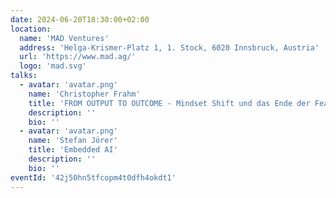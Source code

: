 ```yaml
---
date: 2024-06-20T18:30:00+02:00
location:
  name: 'MAD Ventures'
  address: 'Helga-Krismer-Platz 1, 1. Stock, 6020 Innsbruck, Austria'
  url: 'https://www.mad.ag/'
  logo: 'mad.svg'
talks:
  - avatar: 'avatar.png'
    name: 'Christopher Frahm'
    title: 'FROM OUTPUT TO OUTCOME - Mindset Shift und das Ende der Feature Flut'
    description: ''
    bio: ''
  - avatar: 'avatar.png'
    name: 'Stefan Jörer'
    title: 'Embedded AI'
    description: ''
    bio: ''
eventId: '42j50hn5tfcopm4t0dfh4okdt1'
---
```

